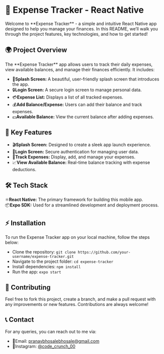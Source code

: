 
  <h1>💸 <strong>Expense Tracker - React Native</strong></h1>

  <p>Welcome to **Expense Tracker** - a simple and intuitive React Native app designed to help you manage your finances. In this README, we’ll walk you through the project features, key technologies, and how to get started!</p>

  <h2>🌍 Project Overview</h2>
  <p>The **Expense Tracker** app allows users to track their daily expenses, view available balances, and manage their finances efficiently. It includes:</p>
  <ul>
    <li><span class="icon">🌱</span><strong>Splash Screen:</strong> A beautiful, user-friendly splash screen that introduces the app.</li>
    <li><span class="icon">🔒</span><strong>Login Screen:</strong> A secure login screen to manage personal data.</li>
    <li><span class="icon">💳</span><strong>Expense List:</strong> Displays a list of all tracked expenses.</li>
    <li><span class="icon">💰</span><strong>Add Balance/Expense:</strong> Users can add their balance and track expenses.</li>
    <li><span class="icon">💵</span><strong>Available Balance:</strong> View the current balance after adding expenses.</li>
  </ul>

  <h2>🚀 Key Features</h2>
  <div class="features">
    <ul>
      <li><span class="icon">🎬</span><strong>Splash Screen:</strong> Designed to create a sleek app launch experience.</li>
      <li><span class="icon">🔑</span><strong>Login Screen:</strong> Secure authentication for managing user data.</li>
      <li><span class="icon">📜</span><strong>Track Expenses:</strong> Display, add, and manage your expenses.</li>
      <li><span class="icon">📈</span><strong>View Available Balance:</strong> Real-time balance tracking with expense deductions.</li>
    </ul>
  </div>

  <h2>🛠 Tech Stack</h2>
  <div class="tech-stack">
    <div><span class="icon">⚛️</span><strong>React Native:</strong> The primary framework for building this mobile app.</div>
    <div><span class="icon">📦</span><strong>Expo SDK:</strong> Used for a streamlined development and deployment process.</div>
   
  </div>

  <h2>⚡ Installation</h2>
  <p>To run the Expense Tracker app on your local machine, follow the steps below:</p>
  <ul>
    <li>Clone the repository: <code>git clone https://github.com/your-username/expense-tracker.git</code></li>
    <li>Navigate to the project folder: <code>cd expense-tracker</code></li>
    <li>Install dependencies: <code>npm install</code></li>
    <li>Run the app: <code>expo start</code></li>
  </ul>


  <h2>🎯 Contributing</h2>
  <p>Feel free to fork this project, create a branch, and make a pull request with any improvements or new features. Contributions are always welcome!</p>

  <h2>📞 Contact</h2>
  <p>For any queries, you can reach out to me via:</p>
  <ul>
    <li><span class="icon">📧</span>Email: <a href="mailto:pranavbhosalebhosale@gmail.com">pranavbhosalebhosale@gmail.com</a></li>
    <li><span class="icon">📱</span>Instagram: <a href="https://instagram.com/code_crunch_00">@code_crunch_00</a></li>
  </ul>

</body>
</html>
